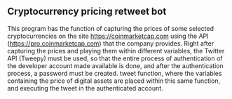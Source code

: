 ## Cryptocurrency pricing retweet bot
 
This program has the function of capturing the prices of some selected cryptocurrencies on the site <https://coinmarketcap.com> using the API (<https://pro.coinmarketcap.com>) that the company provides. Right after capturing the prices and playing them within different variables, the Twitter API (Tweepy) must be used, so that the entire process of authentication of the developer account made available is done, and after the authentication process, a password must be created. tweet function, where the variables containing the price of digital assets are placed within this same function, and executing the tweet in the authenticated account.
